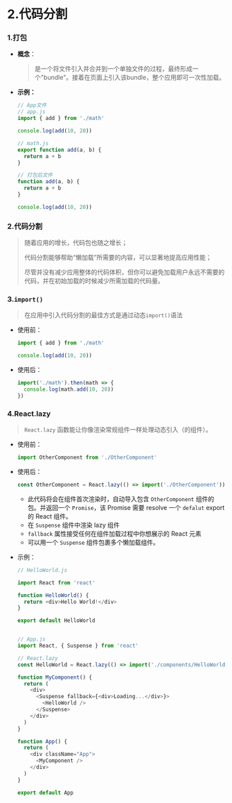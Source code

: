 # 2.代码分割

### 1.打包

- **概念**：

  > 是一个将文件引入并合并到一个单独文件的过程，最终形成一个"bundle"。接着在页面上引入该bundle，整个应用即可一次性加载。

- **示例：**

  ```javascript
  // App文件
  // app.js
  import { add } from './math'
  
  console.log(add(10, 20))
  
  // math.js
  export function add(a, b) {
    return a + b
  }
  
  // 打包后文件
  function add(a, b) {
    return a + b
  }
  
  console.log(add(10, 20))
  ```

  

### 2.代码分割

> 随着应用的增长，代码包也随之增长；
>
> 代码分割能够帮助“懒加载”所需要的内容，可以显著地提高应用性能；
>
> 尽管并没有减少应用整体的代码体积，但你可以避免加载用户永远不需要的代码，并在初始加载的时候减少所需加载的代码量。

### 3.`import()`

> 在应用中引入代码分割的最佳方式是通过动态`import()`语法

- 使用前：

  ```javascript
  import { add } from './math'
  
  console.log(add(10, 20))
  ```

- 使用后：

  ```javascript
  import('./math').then(math => {
    console.log(math.add(10, 20))
  })
  ```



### 4.React.lazy

> `React.lazy` 函数能让你像渲染常规组件一样处理动态引入（的组件）。

- 使用前：

  ```javascript
  import OtherComponent from './OtherComponent'
  ```

- 使用后：

  ```javascript
  const OtherComponent = React.lazy(() => import('./OtherComponent'))
  ```

  - 此代码将会在组件首次渲染时，自动导入包含 `OtherComponent` 组件的包。并返回一个 `Promise`，该 Promise 需要 resolve 一个 `defalut` export 的 React 组件。
  - 在 `Suspense` 组件中渲染 lazy 组件
  - `fallback` 属性接受任何在组件加载过程中你想展示的 React 元素
  - 可以用一个 `Suspense` 组件包裹多个懒加载组件。



- 示例：

  ```javascript
  // HelloWorld.js
  
  import React from 'react'
  
  function HelloWorld() {
    return <div>Hello World!</div>
  }
  
  export default HelloWorld
  
  
  // App.js
  import React, { Suspense } from 'react'
  
  // React.lazy
  const HelloWorld = React.lazy(() => import('./components/HelloWorld'))
  
  function MyComponent() {
    return (
      <div>
        <Suspense fallback={<div>Loading...</div>}>
          <HelloWorld />
        </Suspense>
      </div>
    )
  }
  
  function App() {
    return (
      <div className="App">
        <MyComponent />
      </div>
    )
  }
  
  export default App
  
  ```

  





